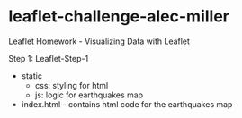 # leaflet-challenge-alec-miller
Leaflet Homework - Visualizing Data with Leaflet

Step 1: Leaflet-Step-1
  - static
    - css: styling for html
    - js: logic for earthquakes map
  - index.html - contains html code for the earthquakes map
